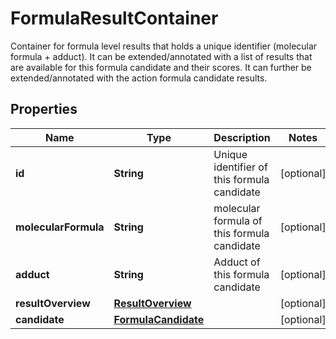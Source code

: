 

# FormulaResultContainer

Container for formula level results that holds a unique identifier (molecular formula + adduct).  It can be extended/annotated with a list of results that are available for this formula candidate and their scores.  It can further be extended/annotated with the action formula candidate results.

## Properties

| Name | Type | Description | Notes |
|------------ | ------------- | ------------- | -------------|
|**id** | **String** | Unique identifier of this formula candidate |  [optional] |
|**molecularFormula** | **String** | molecular formula of this formula candidate |  [optional] |
|**adduct** | **String** | Adduct of this formula candidate |  [optional] |
|**resultOverview** | [**ResultOverview**](ResultOverview.md) |  |  [optional] |
|**candidate** | [**FormulaCandidate**](FormulaCandidate.md) |  |  [optional] |



